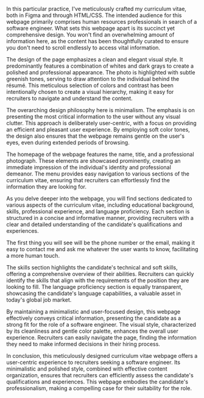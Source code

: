 In this particular practice, I've meticulously crafted my curriculum vitae, both in Figma and through HTML/CSS. The intended audience for this webpage primarily comprises human resources professionals in search of a software engineer. What sets this webpage apart is its succinct yet comprehensive design. You won't find an overwhelming amount of information here, as the content has been thoughtfully curated to ensure you don't need to scroll endlessly to access vital information.

The design of the page emphasizes a clean and elegant visual style. It predominantly features a combination of whites and dark grays to create a polished and professional appearance. The photo is highlighted with subtle greenish tones, serving to draw attention to the individual behind the résumé. This meticulous selection of colors and contrast has been intentionally chosen to create a visual hierarchy, making it easy for recruiters to navigate and understand the content.

The overarching design philosophy here is minimalism. The emphasis is on presenting the most critical information to the user without any visual clutter. This approach is deliberately user-centric, with a focus on providing an efficient and pleasant user experience. By employing soft color tones, the design also ensures that the webpage remains gentle on the user's eyes, even during extended periods of browsing.

The homepage of the webpage features the name, title, and a professional photograph. These elements are showcased prominently, creating an immediate impression of the individual's identity and professional demeanor. The menu provides easy navigation to various sections of the curriculum vitae, ensuring that recruiters can effortlessly find the information they are looking for.

As you delve deeper into the webpage, you will find sections dedicated to various aspects of the curriculum vitae, including educational background, skills, professional experience, and language proficiency. Each section is structured in a concise and informative manner, providing recruiters with a clear and detailed understanding of the candidate's qualifications and experiences.

The first thing you will see will be the phone number or the email, making it easy to contact me and ask me whatever the user wants to know, facilitating a more human touch.

The skills section highlights the candidate's technical and soft skills, offering a comprehensive overview of their abilities. Recruiters can quickly identify the skills that align with the requirements of the position they are looking to fill. The language proficiency section is equally transparent, showcasing the candidate's language capabilities, a valuable asset in today's global job market.

By maintaining a minimalistic and user-focused design, this webpage effectively conveys critical information, presenting the candidate as a strong fit for the role of a software engineer. The visual style, characterized by its cleanliness and gentle color palette, enhances the overall user experience. Recruiters can easily navigate the page, finding the information they need to make informed decisions in their hiring process.

In conclusion, this meticulously designed curriculum vitae webpage offers a user-centric experience to recruiters seeking a software engineer. Its minimalistic and polished style, combined with effective content organization, ensures that recruiters can efficiently assess the candidate's qualifications and experiences. This webpage embodies the candidate's professionalism, making a compelling case for their suitability for the role.
